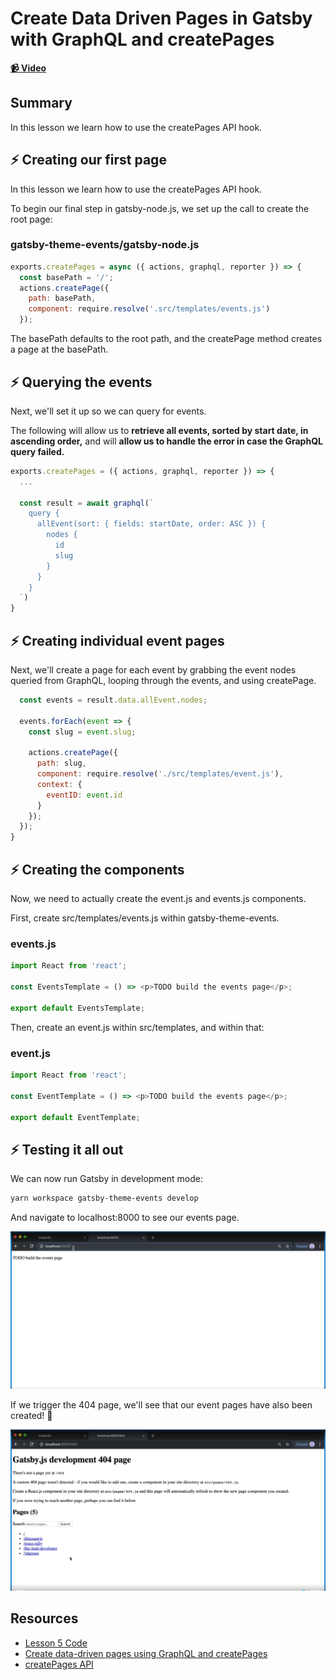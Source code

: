 # Create Data Driven Pages in Gatsby with GraphQL and createPages

**[📹 Video](https://egghead.io/lessons/gatsby-create-data-driven-pages-in-gatsby-with-graphql-and-createpages)**

## Summary

In this lesson we learn how to use the createPages API hook.

## ⚡ Creating our first page
In this lesson we learn how to use the createPages API hook.

To begin our final step in gatsby-node.js, we set up the call to create the root page:

### gatsby-theme-events/gatsby-node.js
```javascript
exports.createPages = async ({ actions, graphql, reporter }) => {
  const basePath = '/';
  actions.createPage({
    path: basePath,
    component: require.resolve('.src/templates/events.js')
  });
```
The basePath defaults to the root path, and the createPage method creates a page at the basePath.

## ⚡ Querying the events
Next, we'll set it up so we can query for events.

The following will allow us to **retrieve all events, sorted by start date, in ascending order,** and will **allow us to handle the error in case the GraphQL query failed.**
```js
exports.createPages = ({ actions, graphql, reporter }) => {
  ...

  const result = await graphql(`
    query {
      allEvent(sort: { fields: startDate, order: ASC }) {
        nodes {
          id
          slug
        }
      }
    }
  `)
}
```
## ⚡ Creating individual event pages
Next, we'll create a page for each event by grabbing the event nodes queried from GraphQL, looping through the events, and using createPage.
```javascript
  const events = result.data.allEvent.nodes;

  events.forEach(event => {
    const slug = event.slug;

    actions.createPage({
      path: slug,
      component: require.resolve('./src/templates/event.js'),
      context: {
        eventID: event.id
      }
    });
  });
}
```
## ⚡ Creating the components
Now, we need to actually create the event.js and events.js components.

First, create src/templates/events.js within gatsby-theme-events.

### events.js
```javascript
import React from 'react';

const EventsTemplate = () => <p>TODO build the events page</p>;

export default EventsTemplate;
```
Then, create an event.js within src/templates, and within that:
### event.js
```javascript
import React from 'react';

const EventTemplate = () => <p>TODO build the events page</p>;

export default EventTemplate;
```
## ⚡ Testing it all out
We can now run Gatsby in development mode:
```bash
yarn workspace gatsby-theme-events develop
```
And navigate to localhost:8000 to see our events page.

![Localhost events page](./images/05-create-data-driven-pages-in-gatsby-with-graph-ql-and-create-pages.png)

If we trigger the 404 page, we'll see that our event pages have also been created! 🎉

![Localhost events page](./images/05-create-data-driven-pages-in-gatsby-with-graph-ql-and-create-pages-individual-pages.png)

## Resources
- [Lesson 5 Code](https://github.com/ParkerGits/authoring-gatsby-themes/tree/05-gatsby-create-data-driven-pages-in-gatsby-with-graphql-and-createpages)
- [Create data-driven pages using GraphQL and createPages](https://www.gatsbyjs.org/tutorial/building-a-theme/#create-data-driven-pages-using-graphql-and-createpages)
- [createPages API](https://www.gatsbyjs.org/docs/node-apis/#createPages)
